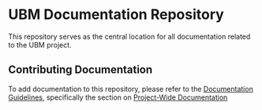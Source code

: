 # UBM Documentation Repository

This repository serves as the central location for all documentation related to the UBM project.

## Contributing Documentation

To add documentation to this repository, please refer to the [Documentation Guidelines](https://github.com/ubm-driverless/ubm-ueps/blob/main/uep-0011.md#uep-11---documentation-guidelines), specifically the section on [Project-Wide Documentation](https://github.com/ubm-driverless/ubm-ueps/blob/main/uep-0011.md#project-wide-documentation)
